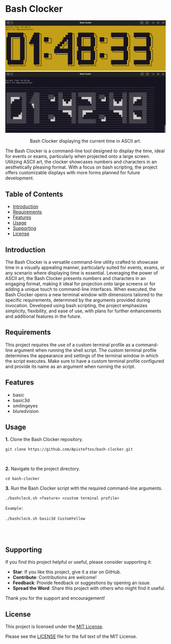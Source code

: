 
# Bash Clocker

<p align="center">
  <img src="pics/screenshots/CustomYellow.png" alt="Bash Clocker">
  <img src="pics/screenshots/BluredVisionBlack.png" alt="Bash Clocker">
</p>

<p align="center">Bash Clocker displaying the current time in ASCII art.</p>


The Bash Clocker is a command-line tool designed to display the time, ideal for events or exams, particularly when projected onto a large screen. Utilizing ASCII art, the clocker showcases numbers and characters in an aesthetically pleasing format. With a focus on bash scripting, the project offers customizable displays with more forms planned for future development.

## Table of Contents

- [Introduction](#introduction)
- [Requirements](#requirements)
- [Features](#features)
- [Usage](#usage)
- [Supporting](#supporting)
- [License](#license)

## Introduction

The Bash Clocker is a versatile command-line utility crafted to showcase time in a visually appealing manner, particularly suited for events, exams, or any scenario where displaying time is essential. Leveraging the power of ASCII art, the Bash Clocker presents numbers and characters in an engaging format, making it ideal for projection onto large screens or for adding a unique touch to command-line interfaces. When executed, the Bash Clocker opens a new terminal window with dimensions tailored to the specific requirements, determined by the arguments provided during invocation. Developed using bash scripting, the project emphasizes simplicity, flexibility, and ease of use, with plans for further enhancements and additional features in the future.

## Requirements

This project requires the use of a custom terminal profile as a command-line argument when running the shell script. The custom terminal profile determines the appearance and settings of the terminal window in which the script executes. Make sure to have a custom terminal profile configured and provide its name as an argument when running the script.


## Features

- basic
- basic3d
- smilingeyes
- bluredvision

## Usage 

**1.** Clone the Bash Clocker repository.

```terminal
git clone https://github.com/Apisteftos/bash-clocker.git
```
<br>

**2.** Navigate to the project directory.
```terminal 
cd bash-clocker
```

**3.** Run the Bash Clocker script with the required command-line arguments.
```terminal 
./bashclock.sh <feature> <custom terminal profile>

Example: 

./bashclock.sh basic3d CustomYellow

```
<br>
<br>

## Supporting

If you find this project helpful or useful, please consider supporting it: 

- **Star**: If you like this project, give it a star on GitHub.
- **Contribute**: Contributions are welcome!
- **Feedback**: Provide feedback or suggestions by opening an issue.
- **Spread the Word**: Share this project with others who might find it useful.

Thank you for the support and encouragement!

## License

This project is licensed under the [MIT License](LICENSE).

Please see the [LICENSE](LICENSE) file for the full text of the MIT License.




